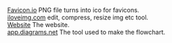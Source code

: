[Favicon.io](https://favicon.io/favicon-converter/) PNG file turns into ico for favicons.  
[iloveimg.com](https://www.iloveimg.com/) edit, compress, resize img etc tool.  
[Website](https://www.albertoandronache.ikdoeict.be/hackathon/) The website.  
[app.diagrams.net](https://app.diagrams.net/) The tool used to make the flowchart.    